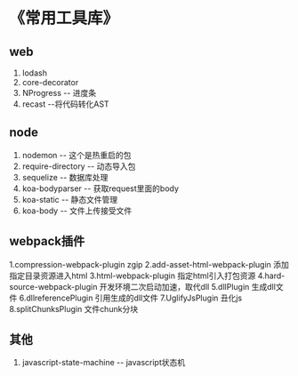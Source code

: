 # 《常用工具库》
## web
1. lodash    
2. core-decorator   
3. NProgress -- 进度条   
4. recast --将代码转化AST 
## node
1. nodemon -- 这个是热重启的包
2. require-directory -- 动态导入包
3. sequelize -- 数据库处理
4. koa-bodyparser -- 获取request里面的body
5. koa-static -- 静态文件管理
5. koa-body -- 文件上传接受文件
## webpack插件
1.compression-webpack-plugin zgip
2.add-asset-html-webpack-plugin 添加指定目录资源进入html
3.html-webpack-plugin  指定html引入打包资源
4.hard-source-webpack-plugin 开发环境二次启动加速，取代dll
5.dllPlugin 生成dll文件 
6.dllreferencePlugin 引用生成的dll文件
7.UglifyJsPlugin 丑化js
8.splitChunksPlugin 文件chunk分块
## 其他
1. javascript-state-machine -- javascript状态机
